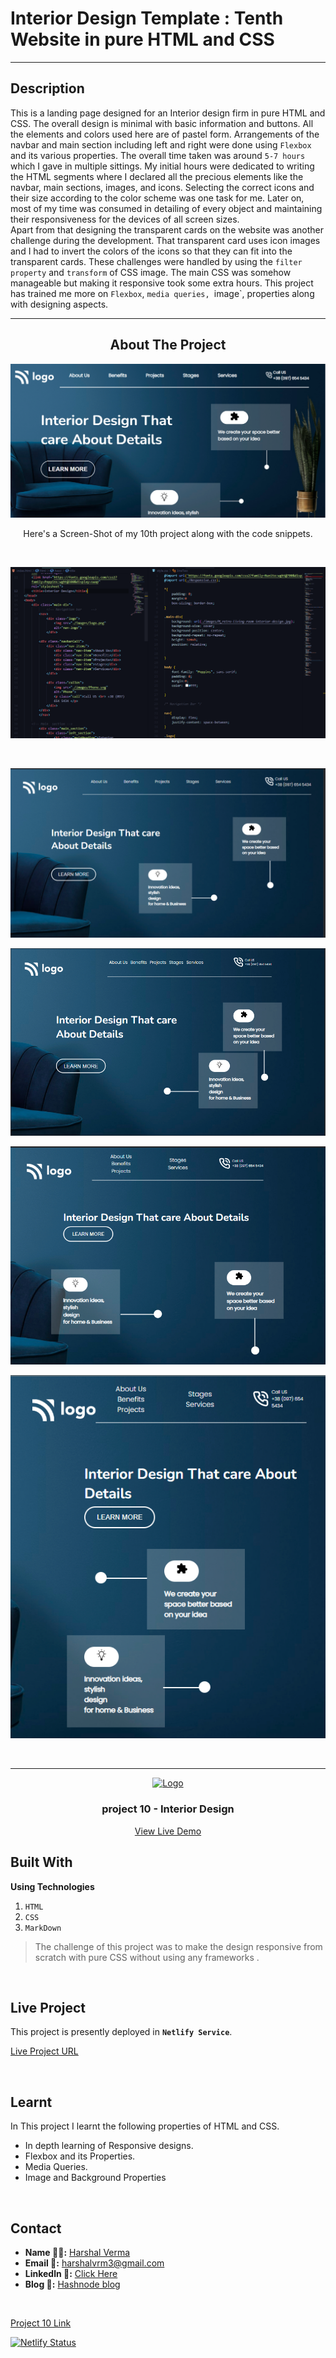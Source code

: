 # Interior Design Template : Tenth Website in pure HTML and CSS

---

## Description
This is a landing page designed for an Interior design firm in pure HTML and CSS. The overall design is minimal with basic information and buttons. All the elements and colors used here are of pastel form. Arrangements of the navbar and main section including left and right were done using `Flexbox` and its various properties. The overall time taken was around `5-7 hours` which I gave in multiple sittings. 
My initial hours were dedicated to writing the HTML segments where I declared all the precious elements like the navbar, main sections, images, and icons. Selecting the correct icons and their size according to the color scheme was one task for me. Later on, most of my time was consumed in detailing of every object and maintaining their responsiveness for the devices of all screen sizes. 
<br>
Apart from that designing the transparent cards on the website was another challenge during the development. That transparent card uses icon images and I had to invert the colors of the icons so that they can fit into the transparent cards. These challenges were handled by using the `filter property` and `transform` of CSS image. The main CSS was somehow manageable but making it responsive took some extra hours. This project has trained me more on `Flexbox`, `media queries, `image`, properties along with designing aspects.

---
<div style="text-align: center;">

 

## About The Project

![project 09](./screenshots/SS_01.png)


Here's a Screen-Shot of my 10th project along with the code snippets.
<div style="text-align: center;">

<br>

![Code](./screenshots/Code01.png)

<br>

![Responsive](./screenshots/SS_Resp_1030px.png)
<br>


![Responsive](./screenshots/SS_Resp_930px.png)
<br>

![Responsive](./screenshots/SS_Resp_803px.png)
<br>

![Responsive](./screenshots/SS_Resp_571px.png)


</div>
<!-- PROJECT LOGO -->
<br/>
<hr>
<div align="center">
  <a href="https://github.com/harshalvrm">
    <img src="https://learncodeonline.in/mascot.png" alt="Logo" width="80">
  </a>

<h3 align="center">project 10 - Interior Design</h3>
  <p align="center">   
    <a href="https://interiordesign-project10.netlify.app/">View Live Demo</a>
  </p>
</div>

</div>

## Built With

**Using Technologies**

1. `HTML`
2. `CSS`
3. `MarkDown`

> The challenge of this project was to make the design responsive from scratch with pure CSS without using any frameworks .

<br>

## Live Project

This project is presently deployed in **`Netlify Service`**.


[Live Project URL](https://interiordesign-project10.netlify.app/)
<br>

<!-- LEARNT -->
<br>

## Learnt
In This project I learnt the following properties of HTML and CSS.
- In depth learning of Responsive designs.
- Flexbox and its Properties. 
- Media Queries.
- Image and Background Properties


<br>
<!-- CONTACT -->

## Contact

- **Name 👨‍💻:** [Harshal Verma](https://github.com/harshalvrm)
- **Email 📧:** [harshalvrm3@gmail.com](mailto:harshalvrm3@gmail.com)
- **Linkedln 📝:** [Click Here](https://www.linkedin.com/in/harshalvrm3/)
- **Blog 📝:** [Hashnode blog](https://xadai.hashnode.dev/)

<br>

[Project 10 Link](https://interiordesign-project10.netlify.app/) 

[![Netlify Status](https://api.netlify.com/api/v1/badges/16c5e0cf-d21a-4c7b-b7b4-c536460b1406/deploy-status)](https://app.netlify.com/sites/interiordesign-project10/deploys)